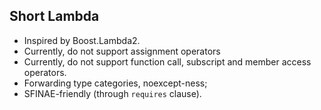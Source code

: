 ## Short Lambda

- Inspired by Boost.Lambda2.
- Currently, do not support assignment operators
- Currently, do not support function call, subscript and member access operators.
- Forwarding type categories, noexcept-ness;
- SFINAE-friendly (through `requires` clause).
